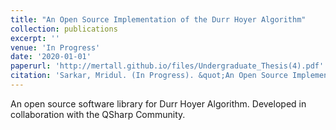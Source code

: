 ```yaml
---
title: "An Open Source Implementation of the Durr Hoyer Algorithm"
collection: publications
excerpt: ''
venue: 'In Progress'
date: '2020-01-01'
paperurl: 'http://mertall.github.io/files/Undergraduate_Thesis(4).pdf'
citation: 'Sarkar, Mridul. (In Progress). &quot;An Open Source Implementation of the Durr Hoyer Algorithm.&quot;.'
---
```

An open source software library for Durr Hoyer Algorithm. Developed in collaboration with the QSharp Community.

